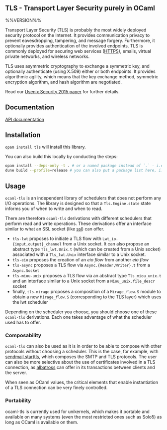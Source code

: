 ## TLS - Transport Layer Security purely in OCaml

%%VERSION%%

Transport Layer Security (TLS) is probably the most widely deployed security
protocol on the Internet. It provides communication privacy to prevent
eavesdropping, tampering, and message forgery. Furthermore, it optionally
provides authentication of the involved endpoints. TLS is commonly deployed for
securing web services ([HTTPS](http://tools.ietf.org/html/rfc2818)), emails,
virtual private networks, and wireless networks.

TLS uses asymmetric cryptography to exchange a symmetric key, and optionally
authenticate (using X.509) either or both endpoints. It provides algorithmic
agility, which means that the key exchange method, symmetric encryption
algorithm, and hash algorithm are negotiated.

Read our [Usenix Security 2015 paper](https://www.usenix.org/conference/usenixsecurity15/technical-sessions/presentation/kaloper-mersinjak) for further details.

## Documentation

[API documentation](https://mirleft.github.io/ocaml-tls/doc)

## Installation

`opam install tls` will install this library.

You can also build this locally by conducting the steps:

```bash
opam install --deps-only -t . # or a named package instead of `.` - i.e. ./tls-lwt.opam
dune build --profile=release # you can also put a package list here, i.e. tls,tls-lwt -- you can also use `@all` target to compile examples as well
```

## Usage

`ocaml-tls` is an independent library of schedulers that does not perform any
I/O operations. The library is designed so that a `Tls.Engine.state` state
informs you of when to write and when to read.

There are therefore `ocaml-tls` derivations with different schedulers that
perform read and write operations. These derivations offer an interface similar
to what an SSL socket (like [ssl][ssl]) can offer.
- `tls-lwt` proposes to initiate a TLS flow with
  `Lwt_io.{input,output}_channel` from a Unix socket. It can also propose an
  abstract type `Tls_lwt.Unix.t` (which can be created from a Unix socket)
  associated with a `Tls_lwt.Unix` interface similar to a Unix socket.
- `tls-eio` proposes the creation of an _eio flow_ from another _eio flow_
- `tls-async` proposes a TLS flow via `Async.{Reader,Writer}.t` from a
  `Async.Socket`
- `tls-miou-unix` proposes a TLS flow via an abstract type `Tls_miou_unix.t` and
  an interface similar to a Unix socket from a `Miou_unix.file_descr` socket
- finally, `tls-mirage` proposes a composition of a `Mirage_flow.S` module to
  obtain a new `Mirage_flow.S` (corresponding to the TLS layer) which uses the
  lwt scheduler

Depending on the scheduler you choose, you should choose one of these
`ocaml-tls` derivations. Each one takes advantage of what the scheduler used has
to offer.

### Composability

`ocaml-tls` can also be used as it is in order to be able to compose with other
protocols without choosing a scheduler. This is the case, for example, with
[sendmail.starttls][sendmail], which composes the SMTP and TLS protocols. The
user can also be more selective about the use of certificates involved in a TLS
connection, as [albatross][albatross] can offer in its transactions between
clients and the server.

When seen as OCaml values, the critical elements that enable instantiation of a
TLS connection can be very finely controlled.

### Portability

ocaml-tls is currently used for unikernels, which makes it portable and
available on many systems (even the most restricted ones such as Solo5) as long
as OCaml is available on them.

[sendmail]: https://github.com/mirage/colombe
[albatross]: https://github.com/robur-coop/albatross
[ssl]: https://github.com/savonet/ocaml-ssl
